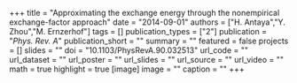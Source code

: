 +++
title = "Approximating the exchange energy through the nonempirical exchange-factor approach"
date = "2014-09-01"
authors = ["H. Antaya","Y. Zhou","M. Ernzerhof"]
tags = []
publication_types = ["2"]
publication = "_Phys. Rev. A_"
publication_short = ""
summary = ""
featured = false
projects = []
slides = ""
doi = "10.1103/PhysRevA.90.032513"
url_code = ""
url_dataset = ""
url_poster = ""
url_slides = ""
url_source = ""
url_video = ""
math = true
highlight = true
[image]
image = ""
caption = ""
+++

